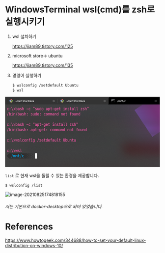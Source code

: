 # WindowsTerminal wsl(cmd)를 zsh로 실행시키기 

1. wsl 설치하기

    https://jjam89.tistory.com/125

2. microsoft store-> ubuntu

    https://jjam89.tistory.com/135

3. 명령어 실행하기

    ```
    $ wslconfig /setdefault Ubuntu
    $ wsl
    ```

![image-20210825162008134](WindowsTerminal_zsh_2.assets/image-20210825162008134-16298844339189.png)

```list``` 로 현재 wsl을 돌릴 수 있는 환경을 제공합니다.

```
$ wslconfig /list
```

![image-20210825174818155](WindowsTerminal_zsh_2.assets/image-20210825174818155-16298844100237.png)

###### *저는 기본으로 docker-desktop으로 되어 있었습니다.* 







# References

https://www.howtogeek.com/344688/how-to-set-your-default-linux-distribution-on-windows-10/